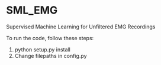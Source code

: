 # SML_EMG
Supervised Machine Learning for Unfiltered EMG Recordings

To run the code, follow these steps:

1. python setup.py install
2. Change filepaths in config.py
